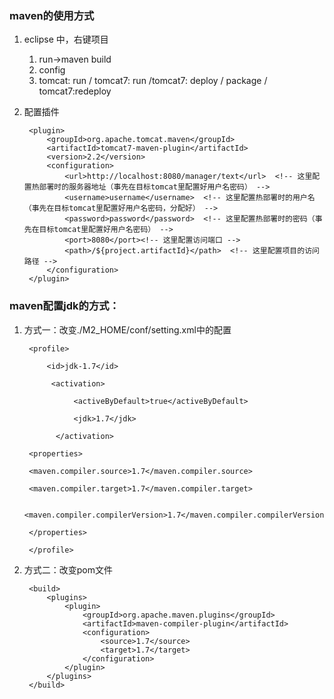 ### maven的使用方式
1. eclipse 中，右键项目
	1. run->maven build
	2. config 
	3. tomcat: run / tomcat7: run  /tomcat7: deploy / package   / tomcat7:redeploy
1. 配置插件
   
		<plugin>
			<groupId>org.apache.tomcat.maven</groupId>
			<artifactId>tomcat7-maven-plugin</artifactId>
			<version>2.2</version>
			<configuration>
				<url>http://localhost:8080/manager/text</url>  <!-- 这里配置热部署时的服务器地址（事先在目标tomcat里配置好用户名密码） -->
				<username>username</username>  <!-- 这里配置热部署时的用户名（事先在目标tomcat里配置好用户名密码，分配好） -->
				<password>password</password>  <!-- 这里配置热部署时的密码（事先在目标tomcat里配置好用户名密码） -->
       		    <port>8080</port><!-- 这里配置访问端口 -->
				<path>/${project.artifactId}</path>  <!-- 这里配置项目的访问路径 -->
			</configuration>
		</plugin>

### maven配置jdk的方式： 

1. 方式一：改变./M2_HOME/conf/setting.xml中的配置

		<profile>  
		
		    <id>jdk-1.7</id>  
		
		     <activation>  
		
		          <activeByDefault>true</activeByDefault>  
		
		          <jdk>1.7</jdk>  
		
		      </activation>  
		
		<properties>  
		
		<maven.compiler.source>1.7</maven.compiler.source>  
		
		<maven.compiler.target>1.7</maven.compiler.target>  
		
		<maven.compiler.compilerVersion>1.7</maven.compiler.compilerVersion>  
		
		</properties>  
		
		</profile>   

2. 方式二：改变pom文件

		<build>  
		    <plugins>  
		        <plugin>  
		            <groupId>org.apache.maven.plugins</groupId>  
		            <artifactId>maven-compiler-plugin</artifactId>  
		            <configuration>  
		                <source>1.7</source>  
		                <target>1.7</target>  
		            </configuration>  
		        </plugin>  
		    </plugins>  
		</build>  


